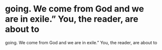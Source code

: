 # going. We come from God and we are in exile.” You, the reader, are about to

going. We come from God and we are in exile.” You, the reader, are about to